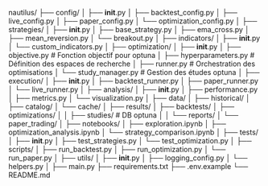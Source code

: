 nautilus/
├── config/
│   ├── __init__.py
│   ├── backtest_config.py
│   ├── live_config.py
│   ├── paper_config.py
│   └── optimization_config.py
│
├── strategies/
│   ├── __init__.py
│   ├── base_strategy.py
│   ├── ema_cross.py
│   ├── mean_reversion.py
│   └── breakout.py
│
├── indicators/
│   ├── __init__.py
│   └── custom_indicators.py
│
├── optimization/
│   ├── __init__.py
│   ├── objective.py              # Fonction objectif pour optuna
│   ├── hyperparameters.py        # Définition des espaces de recherche
│   ├── runner.py                 # Orchestration des optimisations
│   └── study_manager.py          # Gestion des études optuna
│
├── execution/
│   ├── __init__.py
│   ├── backtest_runner.py
│   ├── paper_runner.py
│   └── live_runner.py
│
├── analysis/
│   ├── __init__.py
│   ├── performance.py
│   ├── metrics.py
│   └── visualization.py
│
├── data/
│   ├── historical/
│   ├── catalog/
│   └── cache/
│
├── results/
│   ├── backtests/
│   ├── optimizations/
│   │   ├── studies/              # DB optuna
│   │   └── reports/
│   └── paper_trading/
│
├── notebooks/
│   ├── exploration.ipynb
│   ├── optimization_analysis.ipynb
│   └── strategy_comparison.ipynb
│
├── tests/
│   ├── __init__.py
│   ├── test_strategies.py
│   └── test_optimization.py
│
├── scripts/
│   ├── run_backtest.py
│   ├── run_optimization.py
│   └── run_paper.py
│
├── utils/
│   ├── __init__.py
│   ├── logging_config.py
│   └── helpers.py
│
├── main.py
├── requirements.txt
├── .env.example
└── README.md